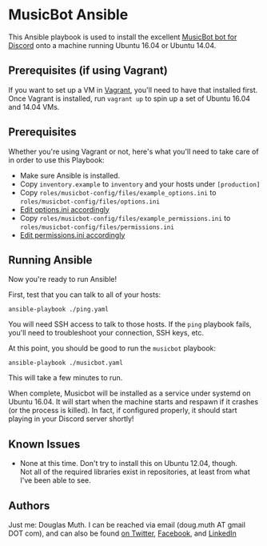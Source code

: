 
# MusicBot Ansible

This Ansible playbook is used to install the excellent 
<a href="https://github.com/Just-Some-Bots/MusicBot">MusicBot bot for Discord</a> onto a machine
running Ubuntu 16.04 or Ubuntu 14.04.


## Prerequisites (if using Vagrant)

If you want to set up a VM in <a href="https://www.vagrantup.com/">Vagrant</a>, you'll need to have that installed first.
Once Vagrant is installed, run `vagrant up` to spin up a set of Ubuntu 16.04 and 14.04 VMs.


## Prerequisites 

Whether you're using Vagrant or not, here's what you'll need to take care of in order to use this Playbook:

- Make sure Ansible is installed.
- Copy `inventory.example` to `inventory` and your hosts under `[production]`
- Copy `roles/musicbot-config/files/example_options.ini` to `roles/musicbot-config/files/options.ini`
- <a href="https://github.com/Just-Some-Bots/MusicBot/wiki/Configuration">Edit options.ini accordingly</a>
- Copy `roles/musicbot-config/files/example_permissions.ini` to `roles/musicbot-config/files/permissions.ini`
- <a href="https://github.com/Just-Some-Bots/MusicBot/wiki/Permissions">Edit permissions.ini accordingly</a>


## Running Ansible

Now you're ready to run Ansible! 

First, test that you can talk to all of your hosts:

`ansible-playbook ./ping.yaml`

You will need SSH access to talk to those hosts.  If the `ping` playbook fails, you'll 
need to troubleshoot your connection, SSH keys, etc.


At this point, you should be good to run the `musicbot` playbook:

`ansible-playbook ./musicbot.yaml`

This will take a few minutes to run.  


When complete, Musicbot will be installed as a service under systemd on Ubuntu 16.04.  It will
start when the machine starts and respawn if it crashes (or the process is killed).  In fact,
if configured properly, it should start playing in your Discord server shortly!


## Known Issues

- None at this time.  Don't try to install this on Ubuntu 12.04, though.  
Not all of the required libraries exist in repositories, at least from 
what I've been able to see.


## Authors

Just me: Douglas Muth.  I can be reached via email (doug.muth AT gmail DOT com), and
can also be found <a href="http://twitter.com/dmuth">on Twitter</a>, 
<a href="http://facebook.com/dmuth">Facebook</a>, 
and <a href="https://www.linkedin.com/in/dmuth">LinkedIn</a>


